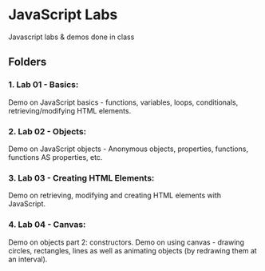 # JavaScript Labs
Javascript labs & demos done in class

## Folders

### 1. Lab 01 - Basics:

<p>
    Demo on JavaScript basics - functions, variables, loops, conditionals, retrieving/modifying HTML elements.
</p>

### 2. Lab 02 - Objects:

<p> 
    Demo on JavaScript objects - Anonymous objects, properties, functions, functions AS properties, etc.
</p>

### 3. Lab 03 - Creating HTML Elements:

<p> 
    Demo on retrieving, modifying and creating HTML elements with JavaScript.
</p>

### 4. Lab 04 - Canvas:

<p> 
    Demo on objects part 2: constructors.
    Demo on using canvas - drawing circles, rectangles, lines as well as animating objects (by redrawing them at an interval).
</p>
